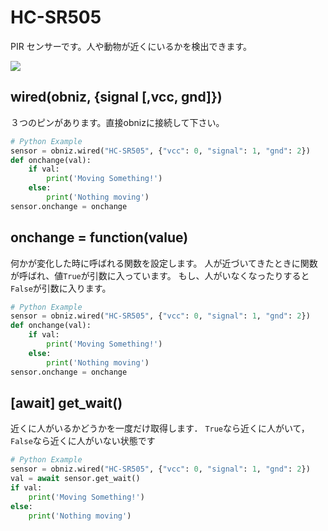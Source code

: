 # HC-SR505

PIR センサーです。人や動物が近くにいるかを検出できます。

![](image.jpg)


## wired(obniz, {signal [,vcc, gnd]})

３つのピンがあります。直接obnizに接続して下さい。

```Python
# Python Example
sensor = obniz.wired("HC-SR505", {"vcc": 0, "signal": 1, "gnd": 2})
def onchange(val):
    if val:
        print('Moving Something!')
    else:
        print('Nothing moving')
sensor.onchange = onchange
```

## onchange = function(value)

何かが変化した時に呼ばれる関数を設定します。
人が近づいてきたときに関数が呼ばれ、値`True`が引数に入っています。
もし、人がいなくなったりすると`False`が引数に入ります。

```Python
# Python Example
sensor = obniz.wired("HC-SR505", {"vcc": 0, "signal": 1, "gnd": 2})
def onchange(val):
    if val:
        print('Moving Something!')
    else:
        print('Nothing moving')
sensor.onchange = onchange
```

## [await] get_wait()

近くに人がいるかどうかを一度だけ取得します．
`True`なら近くに人がいて，`False`なら近くに人がいない状態です


```Python
# Python Example
sensor = obniz.wired("HC-SR505", {"vcc": 0, "signal": 1, "gnd": 2})
val = await sensor.get_wait()
if val:
    print('Moving Something!')
else:
    print('Nothing moving')
```
